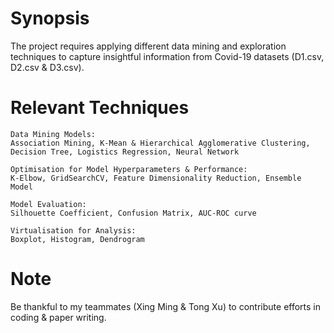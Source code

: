 # Synopsis
The project requires applying different data mining and exploration techniques to capture insightful information from Covid-19 datasets (D1.csv, D2.csv & D3.csv).
# Relevant Techniques
	Data Mining Models:
	Association Mining, K-Mean & Hierarchical Agglomerative Clustering, Decision Tree, Logistics Regression, Neural Network

	Optimisation for Model Hyperparameters & Performance:
	K-Elbow, GridSearchCV, Feature Dimensionality Reduction, Ensemble Model

	Model Evaluation:
	Silhouette Coefficient, Confusion Matrix, AUC-ROC curve

	Virtualisation for Analysis:
	Boxplot, Histogram, Dendrogram
# Note
Be thankful to my teammates (Xing Ming & Tong Xu) to contribute efforts in coding & paper writing.
